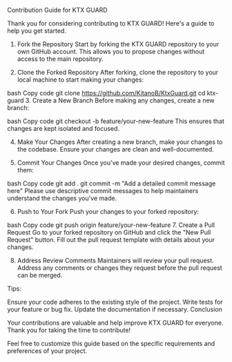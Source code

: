 Contribution Guide for KTX GUARD

Thank you for considering contributing to KTX GUARD! Here's a guide to help you get started.

1. Fork the Repository
   Start by forking the KTX GUARD repository to your own GitHub account. This allows you to propose changes without access to the main repository.

2. Clone the Forked Repository
   After forking, clone the repository to your local machine to start making your changes:

bash
Copy code
git clone https://github.com/KitanoB/KtxGuard.git
cd ktx-guard
3. Create a New Branch
   Before making any changes, create a new branch:

bash
Copy code
git checkout -b feature/your-new-feature
This ensures that changes are kept isolated and focused.

4. Make Your Changes
   After creating a new branch, make your changes to the codebase. Ensure your changes are clean and well-documented.

5. Commit Your Changes
   Once you've made your desired changes, commit them:

bash
Copy code
git add .
git commit -m "Add a detailed commit message here"
Please use descriptive commit messages to help maintainers understand the changes you've made.

6. Push to Your Fork
   Push your changes to your forked repository:

bash
Copy code
git push origin feature/your-new-feature
7. Create a Pull Request
   Go to your forked repository on GitHub and click the "New Pull Request" button. Fill out the pull request template with details about your changes.

8. Address Review Comments
   Maintainers will review your pull request. Address any comments or changes they request before the pull request can be merged.

Tips:

Ensure your code adheres to the existing style of the project.
Write tests for your feature or bug fix.
Update the documentation if necessary.
Conclusion

Your contributions are valuable and help improve KTX GUARD for everyone. Thank you for taking the time to contribute!

Feel free to customize this guide based on the specific requirements and preferences of your project.
